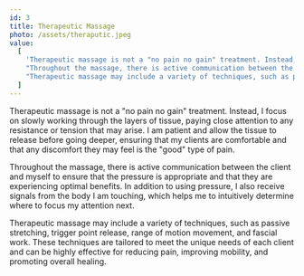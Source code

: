```yaml
---
id: 3
title: Therapeutic Massage
photo: /assets/theraputic.jpeg
value:
  [
    'Therapeutic massage is not a "no pain no gain" treatment. Instead, I focus on slowly working through the layers of tissue, paying close attention to any resistance or tension that may arise. I am patient and allow the tissue to release before going deeper, ensuring that my clients are comfortable and that any discomfort they may feel is the "good" type of pain.',
    "Throughout the massage, there is active communication between the client and myself to ensure that the pressure is appropriate and that they are experiencing optimal benefits. In addition to using pressure, I also receive signals from the body I am touching, which helps me to intuitively determine where to focus my attention next.",
    "Therapeutic massage may include a variety of techniques, such as passive stretching, trigger point release, range of motion movement, and fascial work. These techniques are tailored to meet the unique needs of each client and can be highly effective for reducing pain, improving mobility, and promoting overall healing.",
  ]
---
```


Therapeutic massage is not a "no pain no gain" treatment. Instead, I focus on slowly working through the layers of tissue, paying close attention to any resistance or tension that may arise. I am patient and allow the tissue to release before going deeper, ensuring that my clients are comfortable and that any discomfort they may feel is the "good" type of pain.

Throughout the massage, there is active communication between the client and myself to ensure that the pressure is appropriate and that they are experiencing optimal benefits. In addition to using pressure, I also receive signals from the body I am touching, which helps me to intuitively determine where to focus my attention next.

Therapeutic massage may include a variety of techniques, such as passive stretching, trigger point release, range of motion movement, and fascial work. These techniques are tailored to meet the unique needs of each client and can be highly effective for reducing pain, improving mobility, and promoting overall healing.

